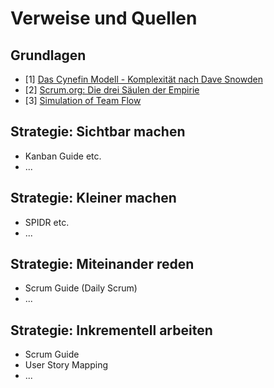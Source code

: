 # Verweise und Quellen

## Grundlagen

- [1] [Das Cynefin Modell - Komplexität nach Dave Snowden](https://www.youtube.com/watch?v=N7oz366X0-8)
- [2] [Scrum.org: Die drei Säulen der Empirie](https://www.scrum.org/resources/blog/three-pillars-empiricism-scrum)
- [3] [Simulation of Team Flow](https://www.youtube.com/watch?v=bhpQKA9XYcE)

## Strategie: Sichtbar machen

- Kanban Guide etc.
- ...

## Strategie: Kleiner machen

- SPIDR etc.
- ...

## Strategie: Miteinander reden

- Scrum Guide (Daily Scrum)
- ...

## Strategie: Inkrementell arbeiten

- Scrum Guide
- User Story Mapping
- ...

